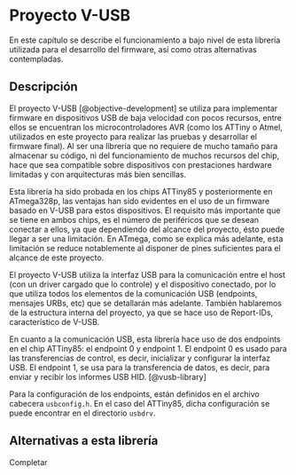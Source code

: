 <!-- Leave a blank line before the title -->

# Proyecto V-USB

En este capítulo se describe el funcionamiento a bajo nivel de esta librería utilizada para el desarrollo del firmware, así como otras alternativas contempladas.




## Descripción

El proyecto V-USB [@objective-development] se utiliza para implementar firmware en dispositivos USB de baja velocidad con pocos recursos, entre ellos se encuentran los microcontroladores AVR (como los ATTiny o Atmel, utilizados en este proyecto para realizar las pruebas y desarrollar el firmware final). Al ser una librería que no requiere de mucho tamaño para almacenar su código, ni del funcionamiento de muchos recursos del chip, hace que sea compatible sobre dispositivos con prestaciones hardware limitadas y con arquitecturas más bien sencillas.

Esta librería ha sido probada en los chips ATTiny85 y posteriormente en ATmega328p, las ventajas han sido evidentes en el uso de un firmware basado en V-USB para estos dispositivos. El requisito más importante que se tiene en ambos chips, es el número de periféricos que se desean conectar a ellos, ya que dependiendo del alcance del proyecto, ésto puede llegar a ser una limitación. En ATmega, como se explica más adelante, esta limitación se reduce notablemente al disponer de pines suficientes para el alcance de este proyecto. 

El proyecto V-USB utiliza la interfaz USB para la comunicación entre el host (con un driver cargado que lo controle) y el dispositivo conectado, por lo que utiliza todos los elementos de la comunicación USB (endpoints, mensajes URBs, etc) que se detallarán más adelante. También hablaremos de la estructura interna del proyecto, ya que se hace uso de Report-IDs, característico de V-USB.

En cuanto a la comunicación USB, esta librería hace uso de dos endpoints en el chip ATTiny85: el endpoint 0 y endpoint 1. El endpoint 0 es usado para las transferencias de control, es decir, inicializar y configurar la interfaz USB. El endpoint 1, se usa para la transferencia de datos, es decir, para enviar y recibir los informes USB HID. [@vusb-library]

Para la configuración de los endpoints, están definidos en el archivo cabecera `usbconfig.h`. En el caso del ATTiny85, dicha configuración se puede encontrar en el directorio `usbdrv`.




## Alternativas a esta librería

Completar
